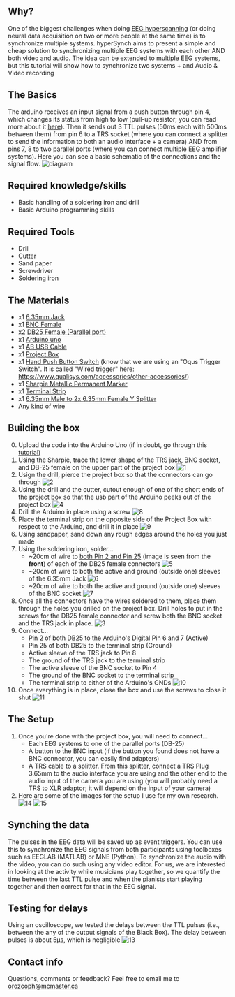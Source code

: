 ## Why?
One of the biggest challenges when doing [EEG hyperscanning](http://www.sciencedirect.com/science/article/pii/S0149763412001194) (or doing neural data acquisition on two or more people at the same time) is to synchronize multiple systems. hyperSynch aims to present a simple and cheap solution to synchronizing multiple EEG systems with each other AND both video and audio. The idea can be extended to multiple EEG systems, but this tutorial will show how to synchronize two systems + and Audio & Video recording


## The Basics
The arduino receives an input signal from a push button through pin 4, which changes its status from high to low (pull-up resistor; you can read more about it [here](https://learn.sparkfun.com/tutorials/pull-up-resistors)). Then it sends out 3 TTL pulses (50ms each with 500ms between them) from pin 6 to a TRS socket (where you can connect a splitter to send the information to both an audio interface + a camera) AND from pins 7, 8 to two parallel ports (where you can connect multiple EEG amplifier systems). Here you can see a basic schematic of the connections and the signal flow. 
![diagram](https://github.com/neurohazardous/hyperSynch/blob/master/assets/diagram.png)


## Required knowledge/skills
* Basic handling of a soldering iron and drill
* Basic Arduino programming skills 


## Required Tools
* Drill
* Cutter 
* Sand paper
* Screwdriver
* Soldering iron


## The Materials
* x1 [6.35mm Jack](https://www.digikey.ca/product-detail/en/switchcraft-inc/11/SC1085-ND/109515) 
* x1 [BNC Female](https://www.digikey.ca/product-detail/en/amphenol-rf-division/31-221-RFX/ARFX1064-ND/100648) 
* x2 [DB25 Female (Parallel port)](https://www.digikey.ca/product-detail/en/cw-industries/CWR-281-25-0000/CFM25G-ND/59398)
* x1 [Arduino uno](https://www.arduino.cc/en/Main/arduinoBoardUno/)
* x1 [AB USB Cable](https://www.digikey.ca/product-detail/en/qualtek/3021001-03/Q361-ND/1531288)
* x1 [Project Box](https://www.digikey.ca/product-detail/en/bud-industries/CU-1874-B/377-1165-ND/387084)
* x1 [Hand Push Button Switch](https://www.adinstruments.com/products/push-button-switches#product-MLA92) (know that we are using an "Oqus Trigger Switch". It is called "Wired trigger" here: https://www.qualisys.com/accessories/other-accessories/)
* x1 [Sharpie Metallic Permanent Marker](https://www.staples.ca/en/Sharpie-Metallic-Permanent-Markers-Fine-Tip-Silver-2-Pack/product_586069_1-CA_1_20001)
* x1 [Terminal Strip](https://www.digikey.ca/product-detail/en/keystone-electronics/810/36-810-ND/316822)
* x1 [6.35mm Male to 2x 6.35mm Female Y Splitter](https://www.ebay.ca/itm/1Pcs-6-35mm-1-4-Stereo-Male-to-2-X-6-35-Female-Y-Splitter-Adapter-Cable-20cm-8/262871914023?hash=item3d34631627:g:Y~MAAOSwWxNYs4KG)
* Any kind of wire

## Building the box
0. Upload the code into the Arduino Uno (if in doubt, go through this [tutorial](http://www.dummies.com/computers/arduino/how-to-upload-a-sketch-to-an-arduino/)) 
1. Using the Sharpie, trace the lower shape of the TRS jack, BNC socket, and DB-25 female on the upper part of the project box
![1](https://github.com/neurohazardous/hyperSynch/blob/master/assets/1.JPG)
2. Usign the drill, pierce the project box so that the connectors can go through
![2](https://github.com/neurohazardous/hyperSynch/blob/master/assets/2.JPG)
3. Using the drill and the cutter, cutout enough of one of the short ends of the project box so that the usb part of the Arduino peeks out of the project box
![4](https://github.com/neurohazardous/hyperSynch/blob/master/assets/4.JPG)
4. Drill the Arduino in place using a screw
![8](https://github.com/neurohazardous/hyperSynch/blob/master/assets/8.JPG)
5. Place the terminal strip on the opposite side of the Project Box with respect to the Arduino, and drill it in place
![9](https://github.com/neurohazardous/hyperSynch/blob/master/assets/9.JPG)
6. Using sandpaper, sand down any rough edges around the holes you just made
7. Using the soldering iron, solder... 
    * ~20cm of wire to [both Pin 2 and Pin 25](http://www.zytrax.com/images/rs232_db25_f.gif) (image is seen from the **front**) of each of the DB25 female connectors
    ![5](https://github.com/neurohazardous/hyperSynch/blob/master/assets/5.JPG)
    * ~20cm of wire to both the active and ground (outside one) sleeves of the 6.35mm Jack
    ![6](https://github.com/neurohazardous/hyperSynch/blob/master/assets/6.JPG)
    * ~20cm of wire to both the active and ground (outside one) sleeves of the BNC socket
    ![7](https://github.com/neurohazardous/hyperSynch/blob/master/assets/7.JPG)
8. Once all the connectors have the wires soldered to them, place them through the holes you drilled on the project box. Drill holes to put in the screws for the DB25 female connector and screw both the BNC socket and the TRS jack in place.
![3](https://github.com/neurohazardous/hyperSynch/blob/master/assets/3.jpg)
9. Connect...
    * Pin 2 of both DB25 to the Arduino's Digital Pin 6 and 7 (Active)
    * Pin 25 of both DB25 to the terminal strip (Ground)
    * Active sleeve of the TRS jack to Pin 8 
    * The ground of the TRS jack to the terminal strip
    * The active sleeve of the BNC socket to Pin 4 
    * The ground of the BNC socket to the terminal strip
    * The terminal strip to either of the Arduino's GNDs
    ![10](https://github.com/neurohazardous/hyperSynch/blob/master/assets/10.JPG)
10. Once everything is in place, close the box and use the screws to close it shut
![11](https://github.com/neurohazardous/hyperSynch/blob/master/assets/11.JPG)

## The Setup
1. Once you're done with the project box, you will need to connect...
    * Each EEG systems to one of the parallel ports (DB-25)
    * A button to the BNC input (if the button you found does not have a BNC connector, you can easily find adapters)
    * A TRS cable to a splitter. From this splitter, connect a TRS Plug 3.65mm to the audio interface you are using and the other end to the audio input of the camera you are using (you will probably need a TRS to XLR adaptor; it will depend on the input of your camera)
 2. Here are some of the images for the setup I use for my own research.
![14](https://github.com/neurohazardous/hyperSynch/blob/master/assets/14.jpg)
![15](https://github.com/neurohazardous/hyperSynch/blob/master/assets/15.jpg)


## Synching the data
The pulses in the EEG data will be saved up as event triggers. You can use this to synchronize the EEG signals from both participants using toolboxes such as EEGLAB (MATLAB) or MNE (Python). To synchronize the audio with the video, you can do such using any video editor. For us, we are interested in looking at the activity while musicians play together, so we quantify the time between the last TTL pulse and when the pianists start playing together and then correct for that in the EEG signal. 


## Testing for delays
Using an oscilloscope, we tested the delays between the TTL pulses (i.e., between the any of the output signals of the Black Box). The delay between pulses is about 5μs, which is negligible
![13](https://github.com/neurohazardous/hyperSynch/blob/master/assets/13.jpg)


## Contact info
Questions, comments or feedback? Feel free to email me to orozcoph@mcmaster.ca

